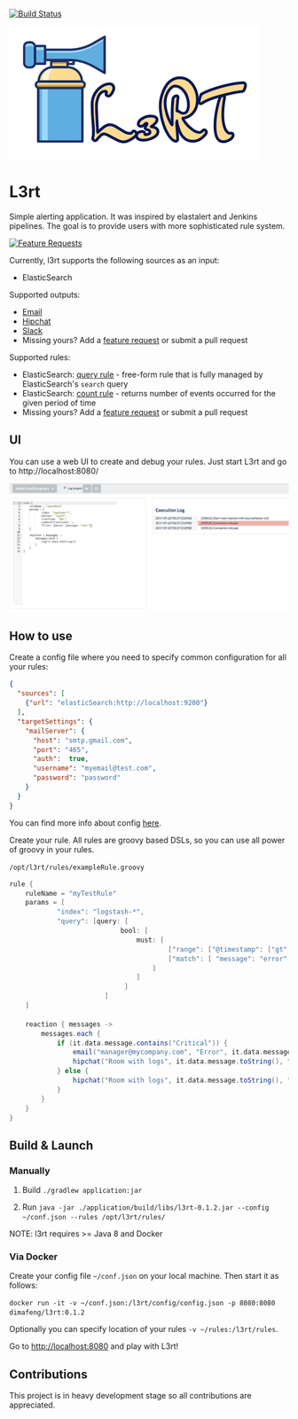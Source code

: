 [![Build Status](https://travis-ci.org/l3rt/l3rt.svg?branch=master)](https://travis-ci.org/l3rt/l3rt)

![l3rt](lert.png)

# L3rt

Simple alerting application. It was inspired by elastalert and Jenkins pipelines. The goal is to provide users with more sophisticated rule system.

[![Feature Requests](http://feathub.com/l3rt/l3rt?format=svg)](http://feathub.com/l3rt/l3rt)

Currently, l3rt supports the following sources as an input:

* ElasticSearch

Supported outputs:

* [Email](docs/mailTarget.md)
* [Hipchat](docs/hipchatTarget.md)
* [Slack](docs/slackTarget.md)
* Missing yours? Add a [feature request](http://feathub.com/l3rt/l3rt) or submit a pull request 

Supported rules:

* ElasticSearch: [query rule](docs/elasticsearchQueryRule.md) - free-form rule that is fully managed by ElasticSearch's `search` query
* ElasticSearch: [count rule](docs/elasticsearchCountRule.md) - returns number of events occurred for the given period of time
* Missing yours? Add a [feature request](http://feathub.com/l3rt/l3rt) or submit a pull request 

## UI

You can use a web UI to create and debug your rules. Just start L3rt and go to http://localhost:8080/

![ui](UI.png)

## How to use

Create a config file where you need to specify common configuration for all your rules:

```json
{
  "sources": [
    {"url": "elasticSearch:http://localhost:9200"}
  ],
  "targetSettings": {
    "mailServer": {
      "host": "smtp.gmail.com",
      "port": "465",
      "auth":  true,
      "username": "myemail@test.com",
      "password": "password"
    }
  }
}
```

You can find more info about config [here](docs/config.md).

Create your rule. All rules are groovy based DSLs, so you can use all power of groovy in your rules.

`/opt/l3rt/rules/exampleRule.groovy`

```groovy
rule {
    ruleName = "myTestRule"
    params = [
            "index": "logstash-*",
            "query": [query: [
                            bool: [
                                must: [
                                        ["range": ["@timestamp": ["gt": lastSeenTimestamp]]],
                                        ["match": [ "message": "error" ]]
                                    ]
                                ]
                             ]
                        ]
    ]

    reaction { messages ->
        messages.each {
            if (it.data.message.contains("Critical")) {
                email("manager@mycompany.com", "Error", it.data.message.toString())
                hipchat("Room with logs", it.data.message.toString(), "RED", true)
            } else {
                hipchat("Room with logs", it.data.message.toString(), "YELLOW", true)
            }
        }
    }
}
```

## Build & Launch 

### Manually 

1. Build
`./gradlew application:jar `

2. Run
`java -jar ./application/build/libs/l3rt-0.1.2.jar --config ~/conf.json --rules /opt/l3rt/rules/`

NOTE: l3rt requires >= Java 8 and Docker

### Via Docker

Create your config file `~/conf.json` on your local machine. Then start it as follows:

`docker run -it -v ~/conf.json:/l3rt/config/config.json -p 8080:8080 dimafeng/l3rt:0.1.2`

Optionally you can specify location of your rules `-v ~/rules:/l3rt/rules`.

Go to [http://localhost:8080](http://localhost:8080) and play with L3rt!

## Contributions

This project is in heavy development stage so all contributions are appreciated. 
